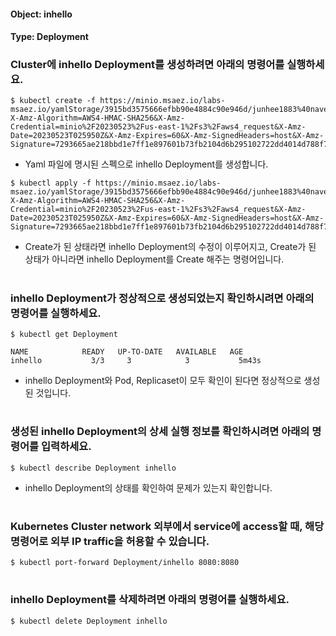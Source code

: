 
#### Object: inhello
#### Type: Deployment

### Cluster에 inhello Deployment를 생성하려면 아래의 명령어를 실행하세요.

```
$ kubectl create -f https://minio.msaez.io/labs-msaez.io/yamlStorage/3915bd3575666efbb90e4884c90e946d/junhee1883%40naver.com/Deployment/inhello.yaml?X-Amz-Algorithm=AWS4-HMAC-SHA256&X-Amz-Credential=minio%2F20230523%2Fus-east-1%2Fs3%2Faws4_request&X-Amz-Date=20230523T025950Z&X-Amz-Expires=60&X-Amz-SignedHeaders=host&X-Amz-Signature=7293665ae218bbd1e7ff1e897601b73fb2104d6b295102722dd4014d788f7cc4
```
- Yaml 파일에 명시된 스펙으로 inhello Deployment를 생성합니다.

```
$ kubectl apply -f https://minio.msaez.io/labs-msaez.io/yamlStorage/3915bd3575666efbb90e4884c90e946d/junhee1883%40naver.com/Deployment/inhello.yaml?X-Amz-Algorithm=AWS4-HMAC-SHA256&X-Amz-Credential=minio%2F20230523%2Fus-east-1%2Fs3%2Faws4_request&X-Amz-Date=20230523T025950Z&X-Amz-Expires=60&X-Amz-SignedHeaders=host&X-Amz-Signature=7293665ae218bbd1e7ff1e897601b73fb2104d6b295102722dd4014d788f7cc4
```
- Create가 된 상태라면 inhello Deployment의 수정이 이루어지고, Create가 된 상태가 아니라면 inhello Deployment를 Create 해주는 명령어입니다.  
#

### inhello Deployment가 정상적으로 생성되었는지 확인하시려면 아래의 명령어를 실행하세요.

```
$ kubectl get Deployment

NAME            READY   UP-TO-DATE   AVAILABLE   AGE
inhello           3/3     3            3           5m43s

```
- inhello Deployment와 Pod, Replicaset이 모두 확인이 된다면 정상적으로 생성된 것입니다.
#

### 생성된 inhello Deployment의 상세 실행 정보를 확인하시려면 아래의 명령어를 입력하세요.

```
$ kubectl describe Deployment inhello
```
- inhello Deployment의 상태를 확인하여 문제가 있는지 확인합니다. 
#

### Kubernetes Cluster network 외부에서 service에 access할 때, 해당 명령어로 외부 IP traffic을 허용할 수 있습니다.

```
$ kubectl port-forward Deployment/inhello 8080:8080
```
#

### inhello Deployment를 삭제하려면 아래의 명령어를 실행하세요.

```
$ kubectl delete Deployment inhello
```
#

